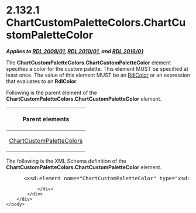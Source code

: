 <html dir="LTR" xmlns:mshelp="http://msdn.microsoft.com/mshelp" xmlns:ddue="http://ddue.schemas.microsoft.com/authoring/2003/5" xmlns:xlink="http://www.w3.org/1999/xlink" xmlns:tool="http://www.microsoft.com/tooltip">
    <head>
        <meta http-equiv="Content-Type" content="text/html; CHARSET=utf-8"></meta>
        <meta name="save" content="history"></meta>
        <title>2.132.1 ChartCustomPaletteColors.ChartCustomPaletteColor</title>
        <xml>
            <mshelp:toctitle title="2.132.1 ChartCustomPaletteColors.ChartCustomPaletteColor"></mshelp:toctitle>
            <mshelp:rltitle title="[MS-RDL]: ChartCustomPaletteColors.ChartCustomPaletteColor"></mshelp:rltitle>
            <mshelp:keyword index="A" term="318caece-f3b8-4e2c-9e79-c67f343f9296"></mshelp:keyword>
            <mshelp:attr name="DCSext.ContentType" value="open specification"></mshelp:attr>
            <mshelp:attr name="AssetID" value="318caece-f3b8-4e2c-9e79-c67f343f9296"></mshelp:attr>
            <mshelp:attr name="TopicType" value="kbRef"></mshelp:attr>
            <mshelp:attr name="DCSext.Title" value="[MS-RDL]: ChartCustomPaletteColors.ChartCustomPaletteColor" />
        </xml>
    </head>
    <body>
        <div id="header">
            <h1 class="heading">2.132.1 ChartCustomPaletteColors.ChartCustomPaletteColor</h1>
        </div>
        <div id="mainSection">
            <div id="mainBody">
                <div id="allHistory" class="saveHistory"></div>
                <div id="sectionSection0" class="section" name="collapseableSection">
                    

<p><b><i>Applies to </i></b><a href="1e855f94-4617-47e4-b89e-0856c6cb420f.htm"><b><i>RDL 2008/01</i></b></a><b><i>,
</i></b><a href="3428e690-a348-4ec7-8a6a-8efb42d2cdee.htm"><b><i>RDL 2010/01</i></b></a><b><i>,
and </i></b><a href="52ce3983-2bfc-4e72-9359-42aaf5fe4509.htm"><b><i>RDL 2016/01</i></b></a></p>

<p>The <b>ChartCustomPaletteColors.ChartCustomPaletteColor</b>
element specifies a color for the custom palette. This element MUST be
specified at least once. The value of this element MUST be an <a href="b302c6a5-6023-42b1-95ed-bafcdc4b5714.htm">RdlColor</a> or an expression
that evaluates to an <b>RdlColor</b>. </p>

<p>Following is the parent element of the <b>ChartCustomPaletteColors.ChartCustomPaletteColor</b>
element.</p>

<table>
 <thead>
  <tr>
   <th>
   <p>Parent elements </p>
   </th>
  </tr>
 </thead>
 <tr>
  <td>
  <p><a href="2e0e2173-abe0-4380-9d96-b618487dd17a.htm">ChartCustomPaletteColors</a>
  </p>
  </td>
 </tr>
</table>

<p>The following is the XML Schema definition of the <b>ChartCustomPaletteColors.ChartCustomPaletteColor</b>
element.</p>

<dl>
<dd>
<div><pre> &lt;xsd:element name=&quot;ChartCustomPaletteColor&quot; type=&quot;xsd:string&quot; maxOccurs=&quot;unbounded&quot; /&gt;
</pre></div>
</dd></dl>


                </div>
            </div>
        </div>
    </body>
</html>